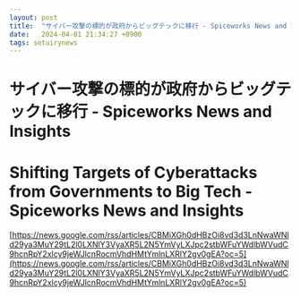```yaml
---
layout: post
title:  "サイバー攻撃の標的が政府からビッグテックに移行 - Spiceworks News and Insights"
date:   2024-04-01 21:34:27 +0900
tags: setuirynews 
---
```


# サイバー攻撃の標的が政府からビッグテックに移行 - Spiceworks News and Insights



# Shifting Targets of Cyberattacks from Governments to Big Tech - Spiceworks News and Insights

[https://news.google.com/rss/articles/CBMiXGh0dHBzOi8vd3d3LnNwaWNld29ya3MuY29tL2l0LXNlY3VyaXR5L2N5YmVyLXJpc2stbWFuYWdlbWVudC9hcnRpY2xlcy9jeWJlcnRocmVhdHMtYmlnLXRlY2gv0gEA?oc=5](https://news.google.com/rss/articles/CBMiXGh0dHBzOi8vd3d3LnNwaWNld29ya3MuY29tL2l0LXNlY3VyaXR5L2N5YmVyLXJpc2stbWFuYWdlbWVudC9hcnRpY2xlcy9jeWJlcnRocmVhdHMtYmlnLXRlY2gv0gEA?oc=5)

